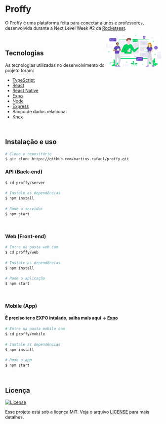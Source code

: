 # Proffy

O Proffy é uma plataforma feita para conectar alunos e professores, desenvolvida durante a Next Level Week #2 da [Rocketseat](https://rocketseat.com.br/).

<img align="right" src="web/src/assets/images/landing.svg?raw=true" width="35%" alt="Proffy"/>

<br/>

## Tecnologias

As tecnologias utilizadas no desenvolvimento do projeto foram:

- [TypeScript](https://www.typescriptlang.org/)
- [React](https://reactjs.org/)
- [React Native](https://reactnative.dev/)
- [Expo](https://expo.io/)
- [Node](https://nodejs.org/en/)
- [Express](https://expressjs.com/)
- Banco de dados relacional
- [Knex](http://knexjs.org/)

<br/>

## Instalação e uso

```bash
# Clone o repositório
$ git clone https://github.com/martins-rafael/proffy.git

```
### API (Back-end)

```bash
$ cd proffy/server

# Instale as dependências
$ npm install

# Rode o servidor
$ npm start
```

<br>

### Web (Front-end)

```bash
# Entre na pasta web com 
$ cd proffy/web

# Instale as dependências
$ npm install

# Rode o aplicação
$ npm start
```

<br>

### Mobile (App)

#### É preciso ter o EXPO intalado, saiba mais aqui -> [Expo](https://expo.io/)
```bash
# Entre na pasta mobile com 
$ cd proffy/mobile

# Instale as dependências
$ npm install

# Rode o app
$ npm start
```

<br>

## Licença
<a href="https://opensource.org/licenses/MIT">
    <img alt="License" src="https://img.shields.io/badge/license-MIT-04D361?style=flat-square">
</a>

<br>

Esse projeto está sob a licença MIT. Veja o arquivo [LICENSE](/LICENSE) para mais detalhes.
